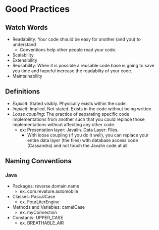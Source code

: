 # Good Practices
## Watch Words
* Readability: Your code should be easy for another (and you) to understand
  * Conventions help other people read your code.
* Scalability
* Extensibility
* Reusability: When it is possible a reusable code base is going to save you time and hopeful increase the readabilty of your code.
* Maintainability
## Definitions
* *Explicit*: Stated visibly. Physically exists within the code.
* *Implicit*: Implied. Not stated. Exists in the code without being written.
* *Loose coupling*: The practice of separating specific code implementations from another such that you could replace those implementations without affecting any other code.
  * ex: Presentation layer: Javalin. Data Layer: Files.
    * With loose coupling (if you do it well), you can replace your entire data layer (the files) with database access code (Cassandra) and not touch the Javalin code at all.

## Naming Conventions
### Java
* Packages: reverse.domain.name
  * ex. com.revature.automobile
* Classes: PascalCase
  * ex. FourLiterEngine
* Methods and Variables: camelCase
  * ex. myConnection
* Constants: UPPER_CASE
  * ex. BREATHABLE_AIR